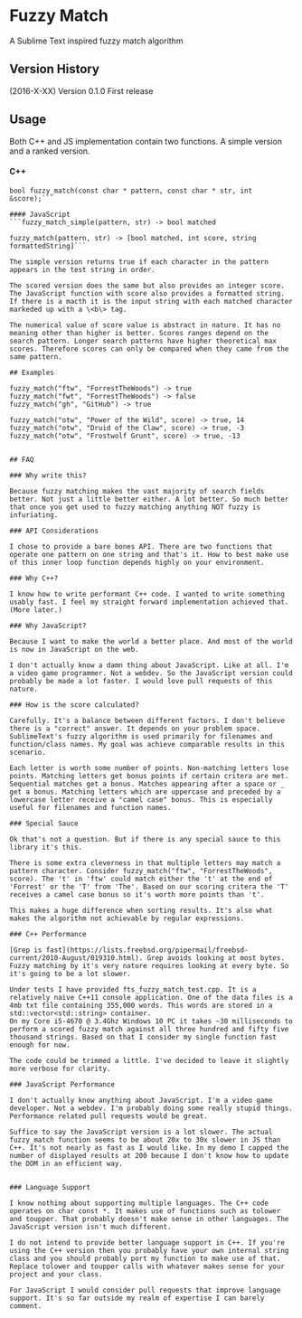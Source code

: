 # Fuzzy Match

A Sublime Text inspired fuzzy match algorithm

## Version History

(2016-X-XX)  Version 0.1.0  First release

## Usage

Both C++ and JS implementation contain two functions. A simple version and a ranked version.

#### C++
```bool fuzzy_match(const char * pattern, const char * str);
bool fuzzy_match(const char * pattern, const char * str, int &score);```

#### JavaScript
```fuzzy_match_simple(pattern, str) -> bool matched

fuzzy_match(pattern, str) -> [bool matched, int score, string formattedString]```

The simple version returns true if each character in the pattern appears in the test string in order.

The scored version does the same but also provides an integer score. The JavaScript function with score also provides a formatted string. If there is a macth it is the input string with each matched character markeded up with a \<b\> tag.

The numerical value of score value is abstract in nature. It has no meaning other than higher is better. Scores ranges depend on the search pattern. Longer search patterns have higher theoretical max scores. Therefore scores can only be compared when they came from the same pattern.

## Examples

fuzzy_match("ftw", "ForrestTheWoods") -> true
fuzzy_match("fwt", "ForrestTheWoods") -> false
fuzzy_match("gh", "GitHub") -> true

fuzzy_match("otw", "Power of the Wild", score) -> true, 14
fuzzy_match("otw", "Druid of the Claw", score) -> true, -3
fuzzy_match("otw", "Frostwolf Grunt", score) -> true, -13


## FAQ

### Why write this?

Because fuzzy matching makes the vast majority of search fields better. Not just a little better either. A lot better. So much better that once you get used to fuzzy matching anything NOT fuzzy is infuriating.

### API Considerations

I chose to provide a bare bones API. There are two functions that operate one pattern on one string and that's it. How to best make use of this inner loop function depends highly on your environment. 

### Why C++?

I know how to write performant C++ code. I wanted to write something usably fast. I feel my straight forward implementation achieved that. (More later.)

### Why JavaScript?

Because I want to make the world a better place. And most of the world is now in JavaScript on the web.

I don't actually know a damn thing about JavaScript. Like at all. I'm a video game programmer. Not a webdev. So the JavaScript version could probably be made a lot faster. I would love pull requests of this nature.

### How is the score calculated?

Carefully. It's a balance between different factors. I don't believe there is a "correct" answer. It depends on your problem space. SublimeText's fuzzy algorithm is used primarily for filenames and function/class names. My goal was achieve comparable results in this scenario.

Each letter is worth some number of points. Non-matching letters lose points. Matching letters get bonus points if certain critera are met. Sequential matches get a bonus. Matches appearing after a space or _ get a bonus. Matching letters which are uppercase and preceded by a lowercase letter receive a "camel case" bonus. This is especially useful for filenames and function names.

### Special Sauce

Ok that's not a question. But if there is any special sauce to this library it's this.

There is some extra cleverness in that multiple letters may match a pattern character. Consider fuzzy_match("ftw", "ForrestTheWoods", score). The 't' in 'ftw' could match either the 't' at the end of 'Forrest' or the 'T' from 'The'. Based on our scoring critera the 'T' receives a camel case bonus so it's worth more points than 't'. 

This makes a huge difference when sorting results. It's also what makes the algorithm not achievable by regular expressions. 

### C++ Performance

[Grep is fast](https://lists.freebsd.org/pipermail/freebsd-current/2010-August/019310.html). Grep avoids looking at most bytes. Fuzzy matching by it's very nature requires looking at every byte. So it's going to be a lot slower.

Under tests I have provided fts_fuzzy_match_test.cpp. It is a relatively naive C++11 console application. One of the data files is a 4mb txt file containing 355,000 words. This words are stored in a std::vector<std::string> container.
On my Core i5-4670 @ 3.4Ghz Windows 10 PC it takes ~30 milliseconds to perform a scored fuzzy match against all three hundred and fifty five thousand strings. Based on that I consider my single function fast enough for now.

The code could be trimmed a little. I've decided to leave it slightly more verbose for clarity.

### JavaScript Performance

I don't actually know anything about JavaScript. I'm a video game developer. Not a webdev. I'm probably doing some really stupid things. Performance related pull requests would be great.

Suffice to say the JavaScript version is a lot slower. The actual fuzzy_match function seems to be about 20x to 30x slower in JS than C++. It's not nearly as fast as I would like. In my demo I capped the number of displayed results at 200 because I don't know how to update the DOM in an efficient way.


### Language Support

I know nothing about supporting multiple languages. The C++ code operates on char const *. It makes use of functions such as tolower and toupper. That probably doesn't make sense in other languages. The JavaScript version isn't much different.

I do not intend to provide better language support in C++. If you're using the C++ version then you probably have your own internal string class and you should probably port my function to make use of that. Replace tolower and toupper calls with whatever makes sense for your project and your class.

For JavaScript I would consider pull requests that improve language support. It's so far outside my realm of expertise I can barely comment.